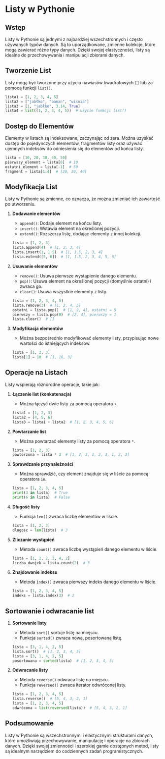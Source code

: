 # Listy w Pythonie

## Wstęp

Listy w Pythonie są jednymi z najbardziej wszechstronnych i często używanych typów danych. Są to uporządkowane, zmienne kolekcje, które mogą zawierać różne typy danych. Dzięki swojej elastyczności, listy są idealne do przechowywania i manipulacji zbiorami danych.

## Tworzenie List

Listy mogą być tworzone przy użyciu nawiasów kwadratowych `[]` lub za pomocą funkcji `list()`.

```python
lista1 = [1, 2, 3, 4, 5]
lista2 = ["jabłko", "banan", "wiśnia"]
lista3 = [1, "jabłko", 3.14, True]
lista4 = list((1, 2, 3, 4, 5))  # użycie funkcji list()
```

## Dostęp do Elementów

Elementy w listach są indeksowane, zaczynając od zera. Można uzyskać dostęp do pojedynczych elementów, fragmentów listy oraz używać ujemnych indeksów do odniesienia się do elementów od końca listy.

```python
lista = [10, 20, 30, 40, 50]
pierwszy_element = lista[0]  # 10
ostatni_element = lista[-1]  # 50
fragment = lista[1:4]  # [20, 30, 40]
```

## Modyfikacja List

Listy w Pythonie są zmienne, co oznacza, że można zmieniać ich zawartość po utworzeniu.

1. **Dodawanie elementów**
   - `append()`: Dodaje element na końcu listy.
   - `insert()`: Wstawia element na określonej pozycji.
   - `extend()`: Rozszerza listę, dodając elementy z innej kolekcji.

   ```python
   lista = [1, 2, 3]
   lista.append(4)  # [1, 2, 3, 4]
   lista.insert(1, 1.5)  # [1, 1.5, 2, 3, 4]
   lista.extend([5, 6])  # [1, 1.5, 2, 3, 4, 5, 6]
   ```

2. **Usuwanie elementów**
   - `remove()`: Usuwa pierwsze wystąpienie danego elementu.
   - `pop()`: Usuwa element na określonej pozycji (domyślnie ostatni) i zwraca go.
   - `clear()`: Usuwa wszystkie elementy z listy.

   ```python
   lista = [1, 2, 3, 4, 5]
   lista.remove(3)  # [1, 2, 4, 5]
   ostatni = lista.pop()  # [1, 2, 4], ostatni = 5
   pierwszy = lista.pop(0)  # [2, 4], pierwszy = 1
   lista.clear()  # []
   ```

3. **Modyfikacja elementów**
   - Można bezpośrednio modyfikować elementy listy, przypisując nowe wartości do istniejących indeksów.

   ```python
   lista = [1, 2, 3]
   lista[1] = 10  # [1, 10, 3]
   ```

## Operacje na Listach

Listy wspierają różnorodne operacje, takie jak:

1. **Łączenie list (konkatenacja)**
   - Można łączyć dwie listy za pomocą operatora `+`.

   ```python
   lista1 = [1, 2, 3]
   lista2 = [4, 5, 6]
   lista3 = lista1 + lista2  # [1, 2, 3, 4, 5, 6]
   ```

2. **Powtarzanie list**
   - Można powtarzać elementy listy za pomocą operatora `*`.

   ```python
   lista = [1, 2, 3]
   powtorzona = lista * 3  # [1, 2, 3, 1, 2, 3, 1, 2, 3]
   ```

3. **Sprawdzanie przynależności**
   - Można sprawdzić, czy element znajduje się w liście za pomocą operatora `in`.

   ```python
   lista = [1, 2, 3, 4, 5]
   print(3 in lista)  # True
   print(6 in lista)  # False
   ```

4. **Długość listy**
   - Funkcja `len()` zwraca liczbę elementów w liście.

   ```python
   lista = [1, 2, 3]
   dlugosc = len(lista)  # 3
   ```

5. **Zliczanie wystąpień**
   - Metoda `count()` zwraca liczbę wystąpień danego elementu w liście.

   ```python
   lista = [1, 2, 2, 3, 4, 2]
   liczba_dwojek = lista.count(2)  # 3
   ```

6. **Znajdowanie indeksu**
   - Metoda `index()` zwraca pierwszy indeks danego elementu w liście.

   ```python
   lista = [1, 2, 3, 4, 5]
   indeks = lista.index(3)  # 2
   ```

## Sortowanie i odwracanie list

1. **Sortowanie listy**
   - Metoda `sort()` sortuje listę na miejscu.
   - Funkcja `sorted()` zwraca nową, posortowaną listę.

   ```python
   lista = [3, 1, 4, 2, 5]
   lista.sort()  # [1, 2, 3, 4, 5]
   lista = [3, 1, 4, 2, 5]
   posortowana = sorted(lista)  # [1, 2, 3, 4, 5]
   ```

2. **Odwracanie listy**
   - Metoda `reverse()` odwraca listę na miejscu.
   - Funkcja `reversed()` zwraca iterator odwróconej listy.

   ```python
   lista = [1, 2, 3, 4, 5]
   lista.reverse()  # [5, 4, 3, 2, 1]
   lista = [1, 2, 3, 4, 5]
   odwrócona = list(reversed(lista))  # [5, 4, 3, 2, 1]
   ```

## Podsumowanie

Listy w Pythonie są wszechstronnymi i elastycznymi strukturami danych, które umożliwiają przechowywanie, manipulację i operacje na zbiorach danych. Dzięki swojej zmienności i szerokiej gamie dostępnych metod, listy są idealnym narzędziem do codziennych zadań programistycznych.
